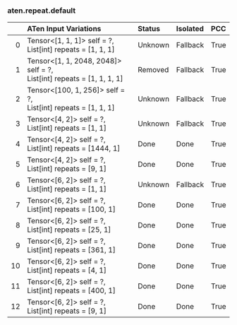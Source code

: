 ### aten.repeat.default
|    | ATen Input Variations                                                    | Status   | Isolated   | PCC   |
|---:|:-------------------------------------------------------------------------|:---------|:-----------|:------|
|  0 | Tensor<[1, 1, 1]> self = ?,<br>List[int] repeats = [1, 1, 1]             | Unknown  | Fallback   | True  |
|  1 | Tensor<[1, 1, 2048, 2048]> self = ?,<br>List[int] repeats = [1, 1, 1, 1] | Removed  | Fallback   | True  |
|  2 | Tensor<[100, 1, 256]> self = ?,<br>List[int] repeats = [1, 1, 1]         | Unknown  | Fallback   | True  |
|  3 | Tensor<[4, 2]> self = ?,<br>List[int] repeats = [1, 1]                   | Unknown  | Fallback   | True  |
|  4 | Tensor<[4, 2]> self = ?,<br>List[int] repeats = [1444, 1]                | Done     | Done       | True  |
|  5 | Tensor<[4, 2]> self = ?,<br>List[int] repeats = [9, 1]                   | Done     | Done       | True  |
|  6 | Tensor<[6, 2]> self = ?,<br>List[int] repeats = [1, 1]                   | Unknown  | Fallback   | True  |
|  7 | Tensor<[6, 2]> self = ?,<br>List[int] repeats = [100, 1]                 | Done     | Done       | True  |
|  8 | Tensor<[6, 2]> self = ?,<br>List[int] repeats = [25, 1]                  | Done     | Done       | True  |
|  9 | Tensor<[6, 2]> self = ?,<br>List[int] repeats = [361, 1]                 | Done     | Done       | True  |
| 10 | Tensor<[6, 2]> self = ?,<br>List[int] repeats = [4, 1]                   | Done     | Done       | True  |
| 11 | Tensor<[6, 2]> self = ?,<br>List[int] repeats = [400, 1]                 | Done     | Done       | True  |
| 12 | Tensor<[6, 2]> self = ?,<br>List[int] repeats = [9, 1]                   | Done     | Done       | True  |

